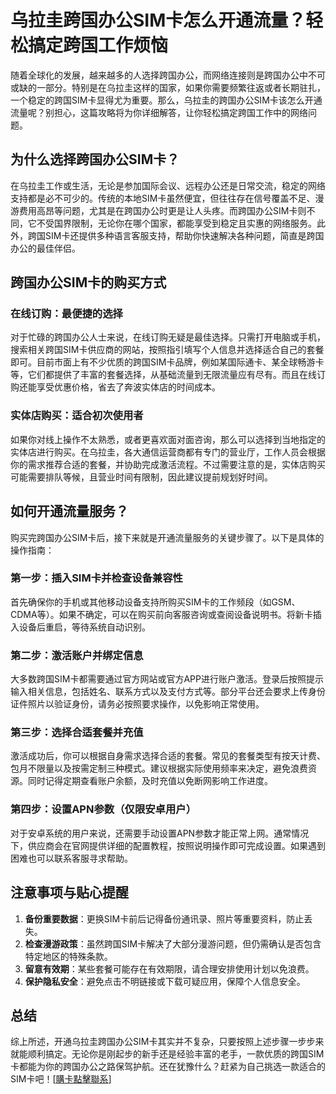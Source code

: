 # 乌拉圭跨国办公SIM卡怎么开通流量？轻松搞定跨国工作烦恼

随着全球化的发展，越来越多的人选择跨国办公，而网络连接则是跨国办公中不可或缺的一部分。特别是在乌拉圭这样的国家，如果你需要频繁往返或者长期驻扎，一个稳定的跨国SIM卡显得尤为重要。那么，乌拉圭的跨国办公SIM卡该怎么开通流量呢？别担心，这篇攻略将为你详细解答，让你轻松搞定跨国工作中的网络问题。

## 为什么选择跨国办公SIM卡？

在乌拉圭工作或生活，无论是参加国际会议、远程办公还是日常交流，稳定的网络支持都是必不可少的。传统的本地SIM卡虽然便宜，但往往存在信号覆盖不足、漫游费用高昂等问题，尤其是在跨国办公时更是让人头疼。而跨国办公SIM卡则不同，它不受国界限制，无论你在哪个国家，都能享受到稳定且实惠的网络服务。此外，跨国SIM卡还提供多种语言客服支持，帮助你快速解决各种问题，简直是跨国办公的最佳伴侣。

## 跨国办公SIM卡的购买方式

### 在线订购：最便捷的选择

对于忙碌的跨国办公人士来说，在线订购无疑是最佳选择。只需打开电脑或手机，搜索相关跨国SIM卡供应商的网站，按照指引填写个人信息并选择适合自己的套餐即可。目前市面上有不少优质的跨国SIM卡品牌，例如某国际通卡、某全球畅游卡等，它们都提供了丰富的套餐选择，从基础流量到无限流量应有尽有。而且在线订购还能享受优惠价格，省去了奔波实体店的时间成本。

### 实体店购买：适合初次使用者

如果你对线上操作不太熟悉，或者更喜欢面对面咨询，那么可以选择到当地指定的实体店进行购买。在乌拉圭，各大通信运营商都有专门的营业厅，工作人员会根据你的需求推荐合适的套餐，并协助完成激活流程。不过需要注意的是，实体店购买可能需要排队等候，且营业时间有限制，因此建议提前规划好时间。

## 如何开通流量服务？

购买完跨国办公SIM卡后，接下来就是开通流量服务的关键步骤了。以下是具体的操作指南：

### 第一步：插入SIM卡并检查设备兼容性

首先确保你的手机或其他移动设备支持所购买SIM卡的工作频段（如GSM、CDMA等）。如果不确定，可以在购买前向客服咨询或查阅设备说明书。将新卡插入设备后重启，等待系统自动识别。

### 第二步：激活账户并绑定信息

大多数跨国SIM卡都需要通过官方网站或官方APP进行账户激活。登录后按照提示输入相关信息，包括姓名、联系方式以及支付方式等。部分平台还会要求上传身份证件照片以验证身份，请务必按照要求操作，以免影响正常使用。

### 第三步：选择合适套餐并充值

激活成功后，你可以根据自身需求选择合适的套餐。常见的套餐类型有按天计费、包月不限量以及按需定制三种模式。建议根据实际使用频率来决定，避免浪费资源。同时记得定期查看账户余额，及时充值以免断网影响工作进度。

### 第四步：设置APN参数（仅限安卓用户）

对于安卓系统的用户来说，还需要手动设置APN参数才能正常上网。通常情况下，供应商会在官网提供详细的配置教程，按照说明操作即可完成设置。如果遇到困难也可以联系客服寻求帮助。

## 注意事项与贴心提醒

1. **备份重要数据**：更换SIM卡前后记得备份通讯录、照片等重要资料，防止丢失。
2. **检查漫游政策**：虽然跨国SIM卡解决了大部分漫游问题，但仍需确认是否包含特定地区的特殊条款。
3. **留意有效期**：某些套餐可能存在有效期限，请合理安排使用计划以免浪费。
4. **保护隐私安全**：避免点击不明链接或下载可疑应用，保障个人信息安全。

## 总结

综上所述，开通乌拉圭跨国办公SIM卡其实并不复杂，只要按照上述步骤一步步来就能顺利搞定。无论你是刚起步的新手还是经验丰富的老手，一款优质的跨国SIM卡都能为你的跨国办公之路保驾护航。还在犹豫什么？赶紧为自己挑选一款适合的SIM卡吧！[[購卡點擊聯系](https://t.me/s/SXDXQF)]